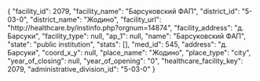{
    "facility_id": 2079,
    "facility_name": "Барсуковский ФАП",
    "district_id": "5-03-0",
    "district_name": "Жодино",
    "facility_url": "http:\/\/healthcare.by\/instinfo.php?orgnum=14874",
    "facility_address": "д. Барсуки",
    "facility_type": null,
    "ap_1": null,
    "name": "Барсуковский ФАП",
    "state": "public institution",
    "stats": [],
    "med_id": 545,
    "address": "д. Барсуки",
    "coord_x_y": null,
    "place_name": "Жодино",
    "place_type": "city",
    "year_of_closing": null,
    "year_of_opening": "0",
    "healthcare_facility_key": 2079,
    "administrative_division_id": "5-03-0"
}